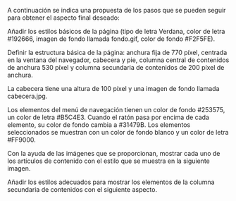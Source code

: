 A continuación se indica una propuesta de los pasos que se pueden seguir para obtener el aspecto final deseado:

Añadir los estilos básicos de la página (tipo de letra Verdana, color de letra #192666, imagen de fondo llamada fondo.gif, color de fondo #F2F5FE).

Definir la estructura básica de la página: anchura fija de 770 píxel, centrada en la ventana del navegador, cabecera y pie, columna central de contenidos de anchura 530 píxel y columna secundaria de contenidos de 200 píxel de anchura.

La cabecera tiene una altura de 100 píxel y una imagen de fondo llamada cabecera.jpg.

Los elementos del menú de navegación tienen un color de fondo #253575, un color de letra #B5C4E3. Cuando el ratón pasa por encima de cada elemento, su color de fondo cambia a #31479B. Los elementos seleccionados se muestran con un color de fondo blanco y un color de letra #FF9000.

Con la ayuda de las imágenes que se proporcionan, mostrar cada uno de los artículos de contenido con el estilo que se muestra en la siguiente imagen.

Añadir los estilos adecuados para mostrar los elementos de la columna secundaria de contenidos con el siguiente aspecto.